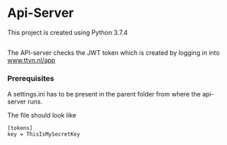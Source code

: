 # Api-Server

This project is created using Python 3.7.4

##
The API-server checks the JWT token which is created by logging in into www.ttvn.nl/app

### Prerequisites

A settings.ini has to be present in the parent folder from where the api-server runs. 

The file should look like

```
[tokens]
key = ThisIsMySecretKey 
```
